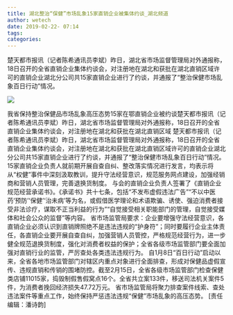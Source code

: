 ```yaml
---
title: 湖北整治“保健”市场乱象15家直销企业被集体约谈_湖北频道
author: wetech
date: 2019-02-22- 07:14
tags: 
categories: 
---
```

楚天都市报讯（记者陈希通讯员李斌）昨日，湖北省市场监督管理局对外通报称，18日召开的全省直销企业集体约谈会，对注册地在湖北和获批在湖北直销区域许可的直销企业湖北分公司共15家直销企业进行了约谈，并通报了“整治保健市场乱象百日行动”情况。
<!-- more -->
                
<img align="center" border="0" src="http://p2.ifengimg.com/a/2016/0810/204c433878d5cf9size1_w16_h16.png" />
                
            
我省保持整治保健品市场乱象高压态势15家在鄂直销企业被约谈楚天都市报讯（记者陈希通讯员李斌）昨日，湖北省市场监督管理局对外通报称，18日召开的全省直销企业集体约谈会，对注册地在湖北和获批在湖北直销区域
楚天都市报讯（记者陈希通讯员李斌）昨日，湖北省市场监督管理局对外通报称，18日召开的全省直销企业集体约谈会，对注册地在湖北和获批在湖北直销区域许可的直销企业湖北分公司共15家直销企业进行了约谈，并通报了“整治保健市场乱象百日行动”情况。
15家直销企业负责人就前期开展自查自纠、整改落实情况进行发言，均表示将从“权健”事件中深刻汲取教训，提升守法经营意识，规范服务网点建设，加强经销商和营销人员管理，完善退换货制度。
与会的直销企业负责人签署了《直销企业规范经营承诺书》。《承诺书》共十七条，包括“不发布虚假违法广告”“不以中医药‘预防’‘保健’‘治未病’等为名，或假借医学理论和术语欺骗、诱使、强迫消费者接受非法诊疗，谋取不正当利益的行为”“自觉接受相关职能部门的管理，自觉接受媒体和社会公众的监督”等内容。
省市场监管局要求：企业要增强守法经营意识，各直销企业必须认识到直销牌照绝不是违法违规的“护身符”；同时要履行企业主体责任，各直销企业要开展自查自纠，加强营销人员管控，严格规范经营行为，进一步健全规范退换货制度，强化对消费者权益的保护；全省各级市场监管部门要全面加强对直销行业的监管，严厉查处各类违法违规行为。
自1月8日“百日行动”启动以来，全省各地市场监管部门对辖区内重点对象进行全面排查，形成对保健品虚假宣传、违规直销和传销的围堵防控。截至2月15日，全省各级市场监管部门检查保健类店铺11015家，捣毁制假售假窝点16个。全省共立案133件，移送司法机关案件5件，为消费者挽回经济损失47.72万元。
省市场监管局将聚力排查案件线索、查处违法案件等重点工作，始终保持严惩违法违规“保健”市场乱象的高压态势。
[责任编辑：潘诗韵]
            
